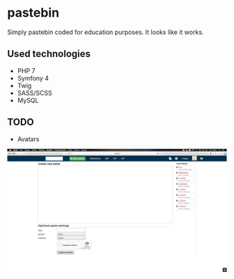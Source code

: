 # pastebin
Simply pastebin coded for education purposes. It looks like it works.

## Used technologies
 - PHP 7
 - Symfony 4
 - Twig
 - SASS/SCSS
 - MySQL

## TODO
 - Avatars
 
![Screenshot](/screenshot.png?raw=true)